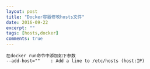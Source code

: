 ```yaml
---
layout: post
title: "Docker容器修改hosts文件"
date: 2016-09-22
excerpt: ""
tags: [hosts,docker]
comments: true
---
```


<pre><code>在docker run命令中添加如下参数
--add-host=""    : Add a line to /etc/hosts (host:IP)</code></pre>




	
